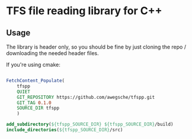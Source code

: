# TFS file reading library for C++

## Usage

The library is header only, so you should be fine by just cloning the repo / downloading the needed
header files.

If you're using cmake:

```cmake

FetchContent_Populate(
    tfspp
    QUIET
    GIT_REPOSITORY https://github.com/awegsche/tfspp.git
    GIT_TAG 0.1.0
    SOURCE_DIR tfspp
    )

add_subdirectory(${tfspp_SOURCE_DIR} ${tfspp_SOURCE_DIR}/build)
include_directories(${tfspp_SOURCE_DIR}/src)
```
